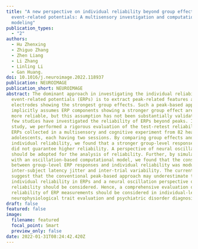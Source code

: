 ```yaml
---
title: "A new perspective on individual reliability beyond group effect for
  event-related potentials: A multisensory investigation and computational
  modeling"
publication_types:
  - "2"
authors:
  - Hu Zhenxing
  - Zhiguo Zhang
  - Zhen Liang
  - Li Zhang
  - Linling Li
  - Gan Huang.
doi: 10.1016/j.neuroimage.2022.118937
publication: NEUROIMAGE
publication_short: NEUROIMAGE
abstract: The dominant approach in investigating the individual reliability for
  event-related potentials (ERPs) is to extract peak-related features at
  electrodes showing the strongest group effects. Such a peak-based approach
  implicitly assumes ERP components showing a stronger group effect are also
  more reliable, but this assumption has not been substantially validated and
  few studies have investigated the reliability of ERPs beyond peaks. In this
  study, we performed a rigorous evaluation of the test-retest reliability of
  ERPs collected in a multisensory and cognitive experiment from 82 healthy
  adolescents, each having two sessions. By comparing group effects and
  individual reliability, we found that a stronger group-level response in ERPs
  did not guarantee higher reliability. A perspective of neural oscillation
  should be adopted for the analysis of reliability. Further, by simulating ERPs
  with an oscillation-based computational model, we found that the consistency
  between group-level ERP responses and individual reliability was modulated by
  inter-subject latency jitter and inter-trial variability. The current findings
  suggest that the conventional peak-based approach may underestimate the
  individual reliability in ERPs and a neural oscillation perspective on ERP
  reliability should be considered. Hence, a comprehensive evaluation of the
  reliability of ERP measurements should be considered in individual-level
  neurophysiological trait evaluation and psychiatric disorder diagnosis.
draft: false
featured: false
image:
  filename: featured
  focal_point: Smart
  preview_only: false
date: 2022-01-31T08:24:42.420Z
---
```

